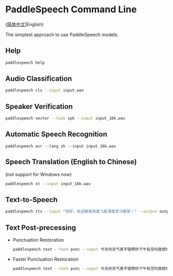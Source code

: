 # PaddleSpeech Command Line

([简体中文](./README_cn.md)|English)

 The simplest approach to use PaddleSpeech models.

 ## Help
 ```bash
 paddlespeech help
 ```
 ## Audio Classification
 ```bash
 paddlespeech cls --input input.wav
 ```

 ## Speaker Verification

 ```bash
 paddlespeech vector --task spk --input input_16k.wav
 ```

 ## Automatic Speech Recognition
 ```
 paddlespeech asr --lang zh --input input_16k.wav
 ```
 
 ## Speech Translation (English to Chinese)
 
 (not support for Windows now)
 ```bash
 paddlespeech st --input input_16k.wav
 ```
 
 ## Text-to-Speech
 ```bash
 paddlespeech tts --input "你好，欢迎使用百度飞桨深度学习框架！" --output output.wav
 ```
 
 ## Text Post-precessing

- Punctuation Restoration
  ```bash
  paddlespeech text --task punc --input 今天的天气真不错啊你下午有空吗我想约你一起去吃饭
  ```
- Faster Punctuation Restoration
   ```bash
  paddlespeech text --task punc --input 今天的天气真不错啊你下午有空吗我想约你一起去吃饭 --model ernie_linear_p3_wudao_fast
  ```

